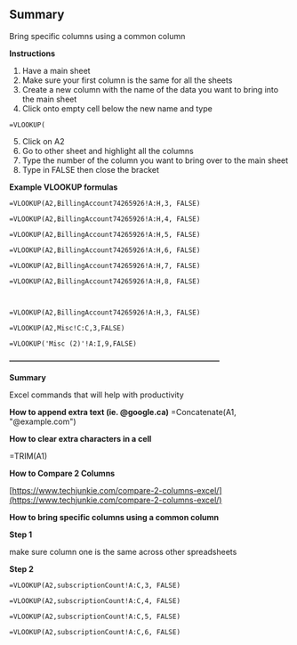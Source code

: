 ## Summary
Bring specific columns using a common column

**Instructions**

1. Have a main sheet
2. Make sure your first column is the same for all the sheets
3. Create a new column with the name of the data you want to bring into the main sheet
4. Click onto empty cell below the new name and type

```excel
=VLOOKUP(
```

5. Click on A2
6. Go to other sheet and highlight all the columns
7. Type the number of the column you want to bring over to the main sheet
8. Type in FALSE then close the bracket

**Example VLOOKUP formulas**

```excel
=VLOOKUP(A2,BillingAccount74265926!A:H,3, FALSE)

=VLOOKUP(A2,BillingAccount74265926!A:H,4, FALSE)

=VLOOKUP(A2,BillingAccount74265926!A:H,5, FALSE)

=VLOOKUP(A2,BillingAccount74265926!A:H,6, FALSE)

=VLOOKUP(A2,BillingAccount74265926!A:H,7, FALSE)

=VLOOKUP(A2,BillingAccount74265926!A:H,8, FALSE) 



=VLOOKUP(A2,BillingAccount74265926!A:H,3, FALSE)

=VLOOKUP(A2,Misc!C:C,3,FALSE)

=VLOOKUP('Misc (2)'!A:I,9,FALSE)
```


**———————————————————————————**

**Summary**

Excel commands that will help with productivity

**How to append extra text (ie. @google.ca)**
=Concatenate(A1, "@example.com")



**How to clear extra characters in a cell**

=TRIM(A1)



**How to Compare 2 Columns**

[https://www.techjunkie.com/compare-2-columns-excel/](https://www.techjunkie.com/compare-2-columns-excel/)





**How to bring specific columns using a common column**

**Step 1**

make sure column one is the same across other spreadsheets

**Step 2**


```excel
=VLOOKUP(A2,subscriptionCount!A:C,3, FALSE)

=VLOOKUP(A2,subscriptionCount!A:C,4, FALSE)

=VLOOKUP(A2,subscriptionCount!A:C,5, FALSE)

=VLOOKUP(A2,subscriptionCount!A:C,6, FALSE)
```